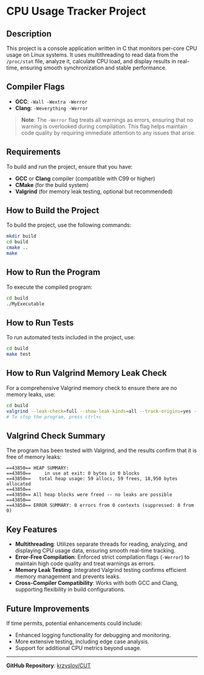# **CPU Usage Tracker Project**

## Description
This project is a console application written in C that monitors per-core CPU usage on Linux systems. It uses multithreading to read data from the `/proc/stat` file, analyze it, calculate CPU load, and display results in real-time, ensuring smooth synchronization and stable performance.

## Compiler Flags
- **GCC**: `-Wall -Wextra -Werror`
- **Clang**: `-Weverything -Werror`

> **Note**: The `-Werror` flag treats all warnings as errors, ensuring that no warning is overlooked during compilation. This flag helps maintain code quality by requiring immediate attention to any issues that arise.

## Requirements
To build and run the project, ensure that you have:
- **GCC** or **Clang** compiler (compatible with C99 or higher)
- **CMake** (for the build system)
- **Valgrind** (for memory leak testing, optional but recommended)

## How to Build the Project
To build the project, use the following commands:

```bash
mkdir build
cd build
cmake ..
make
```

## How to Run the Program
To execute the compiled program:

```bash
cd build
./MyExecutable
```

## How to Run Tests
To run automated tests included in the project, use:

```bash
cd build
make test
```

## How to Run Valgrind Memory Leak Check
For a comprehensive Valgrind memory check to ensure there are no memory leaks, use:

```bash
cd build
valgrind --leak-check=full --show-leak-kinds=all --track-origins=yes --verbose --log-file=../valgrind-out.txt ./MyExecutable
# To stop the program, press ctrl+c
```

## Valgrind Check Summary
The program has been tested with Valgrind, and the results confirm that it is free of memory leaks:

```
==43850== HEAP SUMMARY:
==43850==     in use at exit: 0 bytes in 0 blocks
==43850==   total heap usage: 59 allocs, 59 frees, 18,950 bytes allocated
==43850== 
==43850== All heap blocks were freed -- no leaks are possible
==43850== 
==43850== ERROR SUMMARY: 0 errors from 0 contexts (suppressed: 0 from 0)
```

## Key Features
- **Multithreading**: Utilizes separate threads for reading, analyzing, and displaying CPU usage data, ensuring smooth real-time tracking.
- **Error-Free Compilation**: Enforced strict compilation flags (`-Werror`) to maintain high code quality and treat warnings as errors.
- **Memory Leak Testing**: Integrated Valgrind testing confirms efficient memory management and prevents leaks.
- **Cross-Compiler Compatibility**: Works with both GCC and Clang, supporting flexibility in build configurations.

## Future Improvements
If time permits, potential enhancements could include:
- Enhanced logging functionality for debugging and monitoring.
- More extensive testing, including edge case analysis.
- Support for additional CPU metrics beyond usage.

---

**GitHub Repository**: [krzyslov/CUT](https://github.com/krzyslov/CUT)
